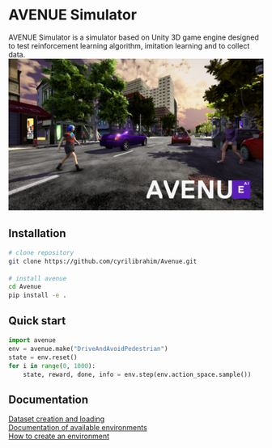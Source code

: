 # AVENUE Simulator

AVENUE Simulator is a simulator based on Unity 3D game engine designed to test reinforcement learning algorithm, imitation learning and to collect data.
![Alt text](images/AVENUE.jpg?raw=true "Title")

## Installation
```bash
# clone repository
git clone https://github.com/cyrilibrahim/Avenue.git 

# install avenue
cd Avenue
pip install -e .
```

## Quick start

```python
import avenue
env = avenue.make("DriveAndAvoidPedestrian")
state = env.reset()
for i in range(0, 1000):
    state, reward, done, info = env.step(env.action_space.sample())
```

## Documentation
[Dataset creation and loading](docs/DATASET.md) \
[Documentation of available environments](docs/ENVIRONMENTS.md) \
[How to create an environment](avenue/envs.py)
